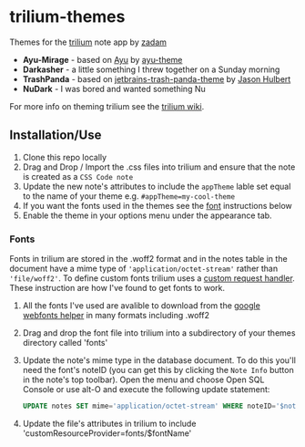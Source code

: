# trilium-themes

Themes for the [trilium](https://github.com/zadam/trilium) note app by [zadam](https://github.com/zadam/trilium)

* __Ayu-Mirage__ - based on [Ayu](https://github.com/ayu-theme/ayu-colors) by [ayu-theme](https://github.com/ayu-theme)
* __Darkasher__ - a little something I threw together on a Sunday morning
* __TrashPanda__ - based on [jetbrains-trash-panda-theme](https://github.com/jasonhulbert/jetbrains-trash-panda-theme) by [Jason Hulbert](https://github.com/jasonhulbert)
* __NuDark__ - I was bored and wanted something Nu

For more info on theming trilium see the [trilium wiki](https://github.com/zadam/trilium/wiki/Themes).

## Installation/Use

1. Clone this repo locally
2. Drag and Drop / Import the .css files into trilium and ensure that the note is created as a `CSS Code note`
3. Update the new note's attributes to include the `appTheme` lable set equal to the name of your theme e.g. `#appTheme=my-cool-theme`
4. If you want the fonts used in the themes see the [font](https://github.com/bncarey42/trilium-themes/blob/master/README.md#fonts) instructions below
5. Enable the theme in your options menu under the appearance tab.

### Fonts

Fonts in trilium are stored in the .woff2 format and in the notes table in the document have a mime type of `'application/octet-stream'` rather than `'file/woff2'`. To define custom fonts trilium uses a [custom request handler](https://github.com/zadam/trilium/wiki/Custom-request-handler). These instruction are how I've found to get fonts to work.

1. All the fonts I've used are avalible to download from the [google webfonts helper](https://google-webfonts-helper.herokuapp.com/fonts) in many formats including .woff2
2. Drag and drop the font file into trilium into a subdirectory of your themes directory called 'fonts'
3. Update the note's mime type in the database document. To do this you'll need the font's noteID (you can get this by clicking the `Note Info` button in the note's top toolbar). Open the menu and choose Open SQL Console or use alt-O and execute the following update statement:

    ```SQL
    UPDATE notes SET mime='application/octet-stream' WHERE noteID='$noteID'; 
    ```

4. Update the file's attributes in trilium to include 'customResourceProvider=fonts/$fontName'
